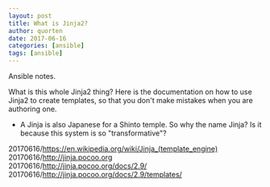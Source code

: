 ```yaml
---
layout: post
title: What is Jinja2?
author: quorten
date: 2017-06-16
categories: [ansible]
tags: [ansible]
---
```


Ansible notes.

What is this whole Jinja2 thing?  Here is the documentation on how to
use Jinja2 to create templates, so that you don't make mistakes when
you are authoring one.

* A Jinja is also Japanese for a Shinto temple.  So why the name
  Jinja?  Is it because this system is so "transformative"?

20170616/https://en.wikipedia.org/wiki/Jinja_(template_engine)  
20170616/http://jinja.pocoo.org  
20170616/http://jinja.pocoo.org/docs/2.9/  
20170616/http://jinja.pocoo.org/docs/2.9/templates/
